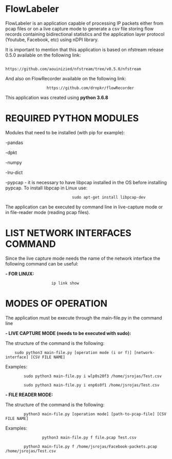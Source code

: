 # FlowLabeler

FlowLabeler is an application capable of processing IP packets either from pcap files or on a live capture mode to generate a csv file storing flow records containing bidirectional statistics and the application layer protocol (Youtube, Facebook, etc) using nDPI library.

It is important to mention that this application is based on nfstream release 0.5.0 available on the following link:
                            
			    https://github.com/aouinizied/nfstream/tree/v0.5.0/nfstream
  
And also on FlowRecorder available on the following link:
                                      
				      https://github.com/drnpkr/flowRecorder

This application was created using **python 3.6.8**

# REQUIRED PYTHON MODULES

Modules that need to be installed (with pip for example):

-pandas

-dpkt

-numpy

-lru-dict

-pypcap - it is necessary to have libpcap installed in the OS before installing pypcap. To install libpcap in Linux use:

		                      	 sudo apt-get install libpcap-dev

The application can be executed by command line in live-capture mode or in file-reader mode (reading pcap files).


# LIST NETWORK INTERFACES COMMAND

Since the live capture mode needs the name of the network interface the following command can be useful:

    
   **- FOR LINUX:**
    						
						ip link show

# MODES OF OPERATION

The application must be execute through the main-file.py in the command line

**- LIVE CAPTURE MODE (needs to be executed with sudo):**
    
  The structure of the command is the following:
        
		sudo python3 main-file.py [operation mode (i or f)] [network-interface] [CSV FILE NAME]
  Examples:
        
			sudo python3 main-file.py i wlp0s20f3 /home/jsrojas/Test.csv
        		
			sudo python3 main-file.py i enp6s0f1 /home/jsrojas/Test.csv
        
**- FILE READER MODE:**
    
  The structure of the command is the following:
        
			python3 main-file.py [operation mode] [path-to-pcap-file] [CSV FILE NAME]
  Examples:
        
					python3 main-file.py f file.pcap Test.csv
        
			python3 main-file.py f /home/jsrojas/Facebook-packets.pcap /home/jsrojas/Test.csv
